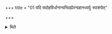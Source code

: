 +++
title = "01 यदि सदोहविर्धानान्यभिदह्येरन्ग्रहानध्वर्युः स्पाशयेत्"

+++

<details><summary>थिते</summary>

यदि सदोहविर्धानान्यभिदह्येरन्ग्रहानध्वर्युः स्पाशयेत् । स्तोत्राण्युद्गाता । शस्त्राणि होता १
</details>
